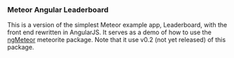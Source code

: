 ### Meteor Angular Leaderboard

This is a version of the simplest Meteor example app, Leaderboard, with
the front end rewritten in AngularJS. It serves as a demo of how
to use the [ngMeteor](https://github.com/loneleeandroo/ngMeteor/tree/v0.2)
meteorite package. Note that it use v0.2 (not yet released)
of this package.
